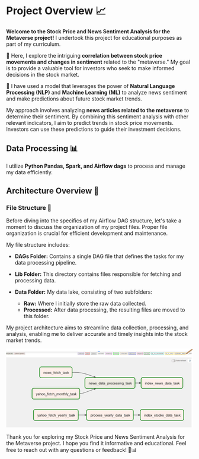 # Project Overview 📈

**Welcome to the Stock Price and News Sentiment Analysis for the Metaverse project!** I undertook this project for educational purposes as part of my curriculum.

🚀 Here, I explore the intriguing **correlation between stock price movements and changes in sentiment** related to the "metaverse." My goal is to provide a valuable tool for investors who seek to make informed decisions in the stock market.

🧠 I have used a model that leverages the power of **Natural Language Processing (NLP)** and **Machine Learning (ML)** to analyze news sentiment and make predictions about future stock market trends.

My approach involves analyzing **news articles related to the metaverse** to determine their sentiment. By combining this sentiment analysis with other relevant indicators, I aim to predict trends in stock price movements. Investors can use these predictions to guide their investment decisions.

## Data Processing 📊

I utilize **Python Pandas, Spark, and Airflow dags** to process and manage my data efficiently.

## Architecture Overview 🏢

### File Structure 📂

Before diving into the specifics of my Airflow DAG structure, let's take a moment to discuss the organization of my project files. Proper file organization is crucial for efficient development and maintenance.

My file structure includes:

- **DAGs Folder:** Contains a single DAG file that defines the tasks for my data processing pipeline.
  
- **Lib Folder:** This directory contains files responsible for fetching and processing data.

- **Data Folder:** My data lake, consisting of two subfolders:
  - **Raw:** Where I initially store the raw data collected.
  - **Processed:** After data processing, the resulting files are moved to this folder.

My project architecture aims to streamline data collection, processing, and analysis, enabling me to deliver accurate and timely insights into the stock market trends.

<img src="dags structure.png" alt="Logo">

Thank you for exploring my Stock Price and News Sentiment Analysis for the Metaverse project. I hope you find it informative and educational. Feel free to reach out with any questions or feedback! 🚀📊
